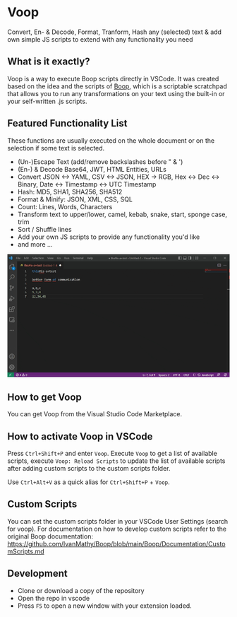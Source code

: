 # Voop
Convert, En- & Decode, Format, Tranform, Hash any (selected) text & add own simple JS scripts to extend with any functionality you need

## What is it exactly?
Voop is a way to execute Boop scripts directly in VSCode. It was created based on the idea and the scripts of [Boop](https://github.com/IvanMathy/Boop), which is a scriptable scratchpad that allows you to run any transformations on your text using the built-in or your self-written .js scripts.

## Featured Functionality List
These functions are usually executed on the whole document or on the selection if some text is selected.

- (Un-)Escape Text (add/remove backslashes before " & ')
- (En-) & Decode Base64, JWT, HTML Entities, URLs
- Convert JSON <-> YAML, CSV <-> JSON, HEX -> RGB, Hex <-> Dec <-> Binary, Date <-> Timestamp <-> UTC Timestamp
- Hash: MD5, SHA1, SHA256, SHA512
- Format & Minify: JSON, XML, CSS, SQL
- Count: Lines, Words, Characters
- Transform text to upper/lower, camel, kebab, snake, start, sponge case, trim
- Sort / Shuffle lines
- Add your own JS scripts to provide any functionality you'd like
- and more ...


![Demo](images/demo.gif)

## How to get Voop

You can get Voop from the Visual Studio Code Marketplace.

## How to activate Voop in VSCode

Press `Ctrl+Shift+P` and enter `Voop`. Execute `Voop` to get a list of available scripts, execute `Voop: Reload Scripts` to update the list of available scripts after adding custom scripts to the custom scripts folder.

Use `Ctrl+Alt+V` as a quick alias for `Ctrl+Shift+P` + `Voop`.

## Custom Scripts

You can set the custom scripts folder in your VSCode User Settings (search for voop). For documentation on how to develop custom scripts refer to the original Boop documentation: https://github.com/IvanMathy/Boop/blob/main/Boop/Documentation/CustomScripts.md

## Development

- Clone or download a copy of the repository
- Open the repo in vscode
- Press `F5` to open a new window with your extension loaded.
